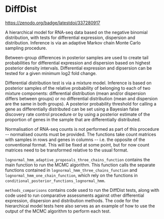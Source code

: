 # DiffDist
https://zenodo.org/badge/latestdoi/337280917

A hierarchical model for RNA-seq data based on the negative binomial distribution, with tests for differential expression, dispersion and distribution. Inference is via an adaptive Markov chain Monte Carlo sampling procedure.

Between-group differences in posterior samples are used to create tail probabilities for differential expression and dispersion based on highest posterior density intervals. Differential expression and dipsersion can be tested for a given minimum log2 fold change.

Differential distribution test is via a mixture model. Inference is based on posterior samples of the relative probability of belonging to each of two mixture components: differential distribution (mean and/or dispersion differs between groups) or no differential distribution (mean and dispersion are the same in both groups). A posterior probability threshold for calling a gene as differentially distributed can be set using a Bayesian false discovery rate control procedure or by using a posterior estimate of the proportion of genes in the sample that are differentially distributed.

Normalisation of RNA-seq counts is not performed as part of this procedure -- normalised counts must be provided. The functions take count matrices with samples in rows and genes in columns -- i.e. the opposite of the conventional format. This will be fixed at some point, but for now count matrices need to be transformed relative to the usual format.

`lognormal_hmm_adaptive_proposals_three_chains_function` contains the main function to run the MCMC algorithm. This function calls the separate functions contained in `lognormal_hmm_three_chains_function` and `lognormal_hmm_one_chain_function`, which rely on the functions in `conditional_posterior_functions_lognormal_hmm`.

`methods_comparisons` contains code used to run the DiffDist tests, along with code used to run comparative assessments against other differential expression, dispersion and distribution methods. The code for the hierarchical model tests here also serves as an example of how to use the output of the MCMC algorithm to perform each test.
